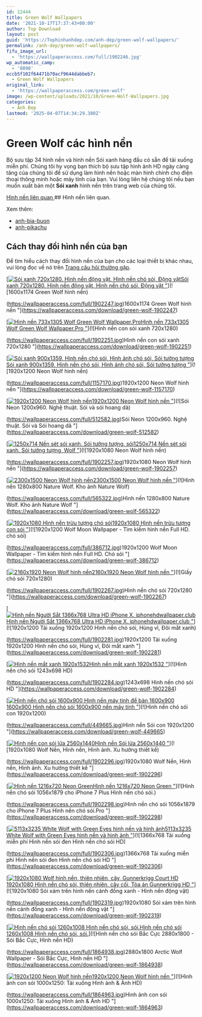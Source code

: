 ```yaml
---
id: 12444
title: Green Wolf Wallpapers
date: '2021-10-17T17:37:43+00:00'
author: Top Download
layout: post
guid: 'https://Tophinhanhdep.com/anh-dep/green-wolf-wallpapers/'
permalink: /anh-dep/green-wolf-wallpapers/
fifu_image_url:
  - 'https://wallpaperaccess.com/full/1902246.jpg'
wp_automatic_camp:
  - '8098'
eccb5f102f64471b70acf9644dabbeb7:
  - Green Wolf Wallpapers
original_link:
  - 'https://wallpaperaccess.com/green-wolf'
image: /wp-content/uploads/2021/10/Green-Wolf-Wallpapers.jpg
categories:
  - Ảnh Đẹp
lastmod: '2025-04-07T14:34:29.380Z'
---
```

# Green Wolf các hình nền

Bộ sưu tập 34 hình nền và hình nền Sói xanh hàng đầu có sẵn để tải xuống miễn phí. Chúng tôi hy vọng bạn thích bộ sưu tập hình ảnh HD ngày càng tăng của chúng tôi để sử dụng làm hình nền hoặc màn hình chính cho điện thoại thông minh hoặc máy tính của bạn. Vui lòng liên hệ chúng tôi nếu bạn muốn xuất bản một **Sói xanh** hình nền trên trang web của chúng tôi.

[Hình nền liên quan ](#related) ## Hình nền liên quan.

   
 Xem thêm:

   
- [anh-bia-buon](https://tophinhanhdep.com/anh-bia/anh-bia-buon/)
- [anh-pikachu](https://tophinhanhdep.com/anh-anime/anh-pikachu/)

## Cách thay đổi hình nền của bạn

Để tìm hiểu cách thay đổi hình nền của bạn cho các loại thiết bị khác nhau, vui lòng đọc về nó trên [Trang câu hỏi thường gặp](https://tophinhanhdep.com/faq/).

  
[[![Sói xanh 720x1280.  Hình nền động vật, Hình nền chó sói, Động vật](https://wallpaperaccess.com/full/1902246.jpg)Sói xanh 720x1280. Hình nền động vật, Hình nền chó sói, Động vật "](https://wallpaperaccess.com/download/green-wolf-1902246)](![1600x1174 Green Wolf hình nền)

(https://wallpaperaccess.com/full/1902247.jpg)1600x1174 Green Wolf hình nền "](https://wallpaperaccess.com/download/green-wolf-1902247)

[[![Hình nền 733x1305 Wolf Green Wolf Wallpaper.Pro](https://wallpaperaccess.com/full/1902248.jpg)Hình nền 733x1305 Wolf Green Wolf Wallpaper.Pro "](https://wallpaperaccess.com/download/green-wolf-1902248)](![Hình nền con sói xanh 720x1280)

(https://wallpaperaccess.com/full/1902251.jpg)Hình nền con sói xanh 720x1280 "](https://wallpaperaccess.com/download/green-wolf-1902251)

[[![Sói xanh 900x1359.  Hình nền chó sói, Hình ảnh chó sói, Sói tưởng tượng](https://wallpaperaccess.com/full/918939.jpg)Sói xanh 900x1359. Hình nền chó sói, Hình ảnh chó sói, Sói tưởng tượng "](https://wallpaperaccess.com/download/green-wolf-918939)](![1920x1200 Neon Wolf hình nền)

(https://wallpaperaccess.com/full/1157170.jpg)1920x1200 Neon Wolf hình nền "](https://wallpaperaccess.com/download/green-wolf-1157170)

[[![1920x1200 Neon Wolf hình nền](https://wallpaperaccess.com/full/1902255.jpg)1920x1200 Neon Wolf hình nền "](https://wallpaperaccess.com/download/green-wolf-1902255)](![Sói Neon 1200x960.  Nghệ thuật.  Sói và sói hoang dã)

(https://wallpaperaccess.com/full/512582.jpg)Sói Neon 1200x960. Nghệ thuật. Sói và Sói hoang dã "](https://wallpaperaccess.com/download/green-wolf-512582)

[[![1250x714 Nền sét sói xanh.  Sói tưởng tượng, sói](https://wallpaperaccess.com/full/1902256.jpg)1250x714 Nền sét sói xanh. Sói tưởng tượng, Wolf "](https://wallpaperaccess.com/download/green-wolf-1902256)](![1920x1080 Neon Wolf hình nền)

(https://wallpaperaccess.com/full/1902257.jpg)1920x1080 Neon Wolf hình nền "](https://wallpaperaccess.com/download/green-wolf-1902257)

[[![2300x1500 Neon Wolf hình nền](https://wallpaperaccess.com/full/1157628.jpg)2300x1500 Neon Wolf hình nền "](https://wallpaperaccess.com/download/green-wolf-1157628)](![Hình nền 1280x800 Nature Wolf.  Kho ảnh Nature Wolf)

(https://wallpaperaccess.com/full/565322.jpg)Hình nền 1280x800 Nature Wolf. Kho ảnh Nature Wolf "](https://wallpaperaccess.com/download/green-wolf-565322)

[[![1920x1080 Hình nền trừu tượng chó sói](https://wallpaperaccess.com/full/1902262.jpg)1920x1080 Hình nền trừu tượng con sói "](https://wallpaperaccess.com/download/green-wolf-1902262)](![1920x1200 Wolf Moon Wallpaper - Tìm kiếm hình nền Full HD.  chó sói)

(https://wallpaperaccess.com/full/386712.jpg)1920x1200 Wolf Moon Wallpaper - Tìm kiếm hình nền Full HD. Chó sói "](https://wallpaperaccess.com/download/green-wolf-386712)

[[![2160x1920 Neon Wolf hình nền](https://wallpaperaccess.com/full/1157194.jpg)2160x1920 Neon Wolf hình nền "](https://wallpaperaccess.com/download/green-wolf-1157194)](![Giấy chó sói 720x1280)

(https://wallpaperaccess.com/full/1902267.jpg)Hình nền chó sói 720x1280 "](https://wallpaperaccess.com/download/green-wolf-1902267)

[[![Hình nền Người Sắt 1366x768 Ultra HD iPhone X. iphonehdwallpaper.club](https://wallpaperaccess.com/full/1902270.jpg)Hình nền Người Sắt 1366x768 Ultra HD iPhone X. iphonehdwallpaper.club "](https://wallpaperaccess.com/download/green-wolf-1902270)](![1920x1200 Tải xuống 1920x1200 Hình nền chó sói, Hùng vĩ, Đôi mắt xanh)

(https://wallpaperaccess.com/full/1902281.jpg)1920x1200 Tải xuống 1920x1200 Hình nền chó sói, Hùng vĩ, Đôi mắt xanh "](https://wallpaperaccess.com/download/green-wolf-1902281)

[[![Hình nền mắt xanh 1920x1532](https://wallpaperaccess.com/full/1902283.png)Hình nền mắt xanh 1920x1532 "](https://wallpaperaccess.com/download/green-wolf-1902283)](![Hình nền chó sói 1243x698 HD)

(https://wallpaperaccess.com/full/1902284.jpg)1243x698 Hình nền chó sói HD "](https://wallpaperaccess.com/download/green-wolf-1902284)

[[![Hình nền chó sói 1600x900 Hình nền máy tính để bàn 1600x900](https://wallpaperaccess.com/full/1902286.jpg)1600x900 Hình nền chó sói 1600x900 nền máy tính "](https://wallpaperaccess.com/download/green-wolf-1902286)](![Hình nền chó sói con 1920x1200)

(https://wallpaperaccess.com/full/449665.jpg)Hình nền Sói con 1920x1200 "](https://wallpaperaccess.com/download/green-wolf-449665)

[[![Hình nền con sói lửa 2560x1440](https://wallpaperaccess.com/full/1902294.jpg)Hình nền Sói lửa 2560x1440 "](https://wallpaperaccess.com/download/green-wolf-1902294)](![1920x1080 Wolf Nền, Hình nền, Hình ảnh.  Xu hướng thiết kế)

(https://wallpaperaccess.com/full/1902296.jpg)1920x1080 Wolf Nền, Hình nền, Hình ảnh. Xu hướng thiết kế "](https://wallpaperaccess.com/download/green-wolf-1902296)

[[![Hình nền 1216x720 Neon Green](https://wallpaperaccess.com/full/1186321.jpg)Hình nền 1216x720 Neon Green "](https://wallpaperaccess.com/download/green-wolf-1186321)](![Hình nền chó sói 1056x1879 cho iPhone 7 Plus Hình nền chó sói.)

(https://wallpaperaccess.com/full/1902298.jpg)Hình nền chó sói 1056x1879 cho iPhone 7 Plus Hình nền chó sói.Pro "](https://wallpaperaccess.com/download/green-wolf-1902298)

[[![5113x3235 White Wolf with Green Eyes hình nền và hình ảnh](https://wallpaperaccess.com/full/1902301.jpg)5113x3235 White Wolf with Green Eyes hình nền và hình ảnh "](https://wallpaperaccess.com/download/green-wolf-1902301)](![1366x768 Tải xuống miễn phí Hình nền sói đen Hình nền chó sói HD)

(https://wallpaperaccess.com/full/1902306.jpg)1366x768 Tải xuống miễn phí Hình nền sói đen Hình nền chó sói HD "](https://wallpaperaccess.com/download/green-wolf-1902306)

[[![1920x1080 Wolf hình nền, thiên nhiên, cây, Gunnerkrigg Court HD](https://wallpaperaccess.com/full/1902313.jpg)1920x1080 Hình nền chó sói, thiên nhiên, cây cối, Tòa án Gunnerkrigg HD "](https://wallpaperaccess.com/download/green-wolf-1902313)](![1920x1080 Sói xám trên hình nền cánh đồng xanh - Hình nền động vật)

(https://wallpaperaccess.com/full/1902319.jpg)1920x1080 Sói xám trên hình nền cánh đồng xanh - Hình nền động vật "](https://wallpaperaccess.com/download/green-wolf-1902319)

[[![Hình nền chó sói 1260x1008 Hình nền chó sói, sói.](https://wallpaperaccess.com/full/1627893.jpg)Hình nền chó sói 1260x1008 Hình nền chó sói, sói.](https://wallpaperaccess.com/download/green-wolf-1627893)](![Hình nền chó sói Bắc Cực 2880x1800 - Sói Bắc Cực, Hình nền HD)

(https://wallpaperaccess.com/full/1864938.jpg)2880x1800 Arctic Wolf Wallpaper - Sói Bắc Cực, Hình nền HD "](https://wallpaperaccess.com/download/green-wolf-1864938)

[[![1920x1200 Neon Wolf hình nền](https://wallpaperaccess.com/full/1157245.jpg)1920x1200 Neon Wolf hình nền "](https://wallpaperaccess.com/download/green-wolf-1157245)](![Hình ảnh con sói 1000x1250: Tải xuống Hình ảnh & Ảnh HD)

(https://wallpaperaccess.com/full/1864963.jpg)Hình ảnh con sói 1000x1250: Tải xuống Hình ảnh &amp; Ảnh HD "](https://wallpaperaccess.com/download/green-wolf-1864963)
